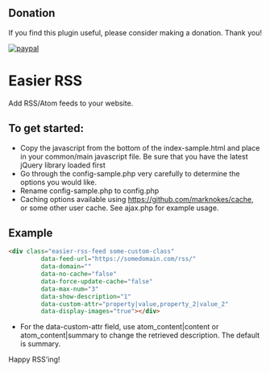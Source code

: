 ## Donation
If you find this plugin useful, please consider making a donation. Thank you!

[![paypal](https://www.paypalobjects.com/en_US/i/btn/btn_donateCC_LG.gif)](https://www.paypal.com/cgi-bin/webscr?cmd=_s-xclick&hosted_button_id=HQFGGDAGHHM22)

# Easier RSS

Add RSS/Atom feeds to your website.

## To get started:

* Copy the javascript from the bottom of the index-sample.html and place in your common/main javascript file. Be sure that you have the latest jQuery library loaded first
* Go through the config-sample.php very carefully to determine the options you would like. 
* Rename config-sample.php to config.php
* Caching options available using https://github.com/marknokes/cache, or some other user cache. See ajax.php for example usage.

## Example
```html
<div class="easier-rss-feed some-custom-class"
		 data-feed-url="https://somedomain.com/rss/"
		 data-domain=""
		 data-no-cache="false"
		 data-force-update-cache="false"
		 data-max-num="3"
		 data-show-description="1"
		 data-custom-attr="property|value,property_2|value_2"
		 data-display-images="true"></div>
```
* For the data-custom-attr field, use atom_content|content or atom_content|summary to change the retrieved description. The default is summary.

Happy RSS'ing!
